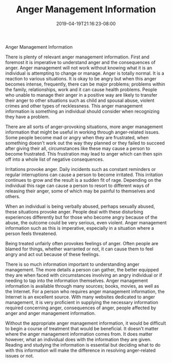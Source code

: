 ﻿---
title: "Anger Management Information"
date: 2019-04-19T21:16:23-08:00
description: "anger management Tips for Web Success"
featured_image: "/images/anger management.jpg"
tags: ["anger management"]
---

Anger Management Information

There is plenty of relevant anger management information. First and foremost it is imperative to understand anger and the consequences of anger. Anger management will not work without knowing what it is an individual is attempting to change or manage. Anger is totally normal. It is a reaction to various situations. It is okay to be angry but when this anger becomes intense, frequently, there can be major problems; problems within the family, relationships, work and it can cause health problems. People who unable to manage their anger in a positive way are likely to transfer their anger to other situations such as child and spousal abuse, violent crimes and other types of recklessness. This anger management information is something an individual should consider when recognizing they have a problem.

There are all sorts of anger-provoking situations, more anger management information that might be useful in working through anger-related issues. Some people become mad or angry when they are frustrated, when something doesn't work out the way they planned or they failed to succeed after giving their all, circumstances like these may cause a person to become frustrated. This frustration may lead to anger which can then spin off into a whole list of negative consequences.

Irritations provoke anger. Daily incidents such as constant reminders or regular interruptions can cause a person to become irritated. This irritation continues to grow and the result is a sudden fit of rage. Depending on the individual this rage can cause a person to resort to different ways of releasing their anger, some of which may be painful to themselves and others.

When an individual is being verbally abused, perhaps sexually abused, these situations provoke anger. People deal with these disturbing experiences differently but for those who become angry because of the abuse, the outcome could be very serious, even violent. Anger management information such as this is imperative, especially in a situation where a person feels threatened.

Being treated unfairly often provokes feelings of anger. Often people are blamed for things, whether warranted or not, it can cause them to feel angry and act out because of these feelings. 

There is so much information important to understanding anger management. The more details a person can gather, the better equipped they are when faced with circumstances involving an angry individual or if needing to tap into the information themselves. Anger management information is available through many sources; books, movies, as well as the Internet. For a person who requires anger management information, the Internet is an excellent source. With many websites dedicated to anger management, it is very proficient in supplying the necessary information required concerning anger, consequences of anger, people affected by anger and anger management information. 

Without the appropriate anger management information, it would be difficult to begin a course of treatment that would be beneficial. It doesn't matter where the anger management information comes from. It does matter however, what an individual does with the information they are given. Reading and studying the information is essential but deciding what to do with this information will make the difference in resolving anger-related issues or not.

